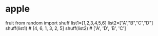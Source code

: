 # apple
fruit
from random import shuff
list1=[1,2,3,4,5,6]
list2=["A","B","C","D"]
shuff(list1) # [4, 6, 1, 3, 2, 5]
shuff(list2) # ['A', 'D', 'B', 'C']

